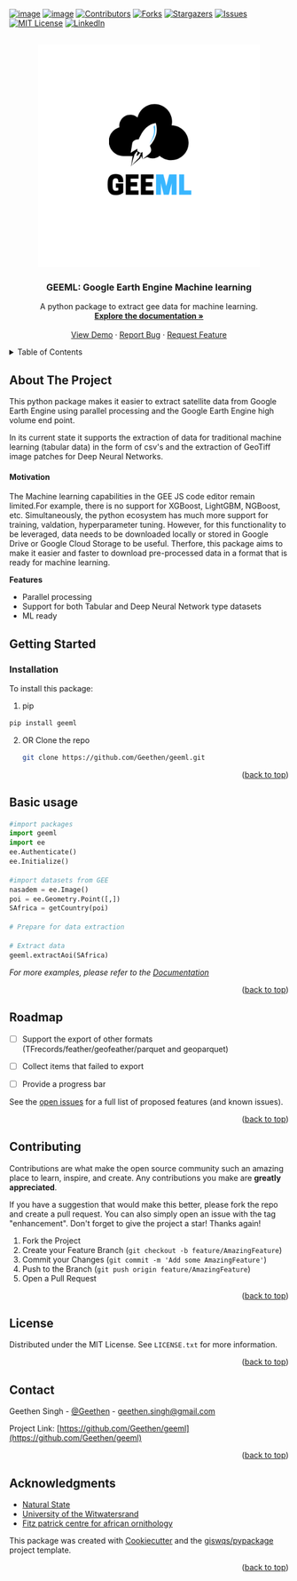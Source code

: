 <div id="top"></div>

<!-- PROJECT SHIELDS -->
<!--
*** I'm using markdown "reference style" links for readability.
*** Reference links are enclosed in brackets [ ] instead of parentheses ( ).
*** See the bottom of this document for the declaration of the reference variables
*** for contributors-url, forks-url, etc. This is an optional, concise syntax you may use.
*** https://www.markdownguide.org/basic-syntax/#reference-style-links
-->
[![image](https://img.shields.io/pypi/v/geeml.svg)](https://pypi.python.org/pypi/geeml)
[![image](https://img.shields.io/conda/vn/conda-forge/geeml.svg)](https://anaconda.org/conda-forge/geeml)
[![Contributors][contributors-shield]][contributors-url]
[![Forks][forks-shield]][forks-url]
[![Stargazers][stars-shield]][stars-url]
[![Issues][issues-shield]][issues-url]
[![MIT License][license-shield]][license-url]
[![LinkedIn][linkedin-shield]][linkedin-url]


<!-- PROJECT LOGO -->
<br />
<div align="center">
  <a href="https://github.com/Geethen/geeml">
    <img src="./images/logo2_geeml.png" alt="Logo" width="400" height="400">
  </a>

<h3 align="center">GEEML: Google Earth Engine Machine learning</h3>

  <p align="center">
    A python package to extract gee data for machine learning.
    <br />
    <a href="https://Geethen.github.io/geeml"><strong>Explore the documentation »</strong></a>
    <br />
    <br />
    <a href="https://github.com/Geethen/geeml">View Demo</a>
    ·
    <a href="https://github.com/Geethen/geeml/issues">Report Bug</a>
    ·
    <a href="https://github.com/Geethen/geeml/issues">Request Feature</a>
  </p>
</div>



<!-- TABLE OF CONTENTS -->
<details>
  <summary>Table of Contents</summary>
  <ol>
    <li>
      <a href="#about-the-project">About The Project</a>
      <ul>
        <li><a href="#built-with">Built With</a></li>
      </ul>
    </li>
    <li>
      <a href="#getting-started">Getting Started</a>
      <ul>
        <li><a href="#prerequisites">Prerequisites</a></li>
        <li><a href="#installation">Installation</a></li>
      </ul>
    </li>
    <li><a href="#usage">Usage</a></li>
    <li><a href="#roadmap">Roadmap</a></li>
    <li><a href="#contributing">Contributing</a></li>
    <li><a href="#license">License</a></li>
    <li><a href="#contact">Contact</a></li>
    <li><a href="#acknowledgments">Acknowledgments</a></li>
  </ol>
</details>



<!-- ABOUT THE PROJECT -->
## About The Project
This python package makes it easier to extract satellite data from Google Earth Engine using parallel processing and the Google Earth Engine high volume end point.

In its current state it supports the extraction of data for traditional machine learning (tabular data) in the form of csv's and the extraction of GeoTiff image patches for Deep Neural Networks.

#### Motivation
The Machine learning capabilities in the GEE JS code editor remain limited.For example, there is no support for XGBoost, LightGBM, NGBoost, etc. Simultaneously, the python ecosystem has much more support for training, valdation, hyperparameter tuning. However, for this functionality to be leveraged, data needs to be downloaded locally or stored in Google Drive or Google Cloud Storage to be useful. Therfore, this package aims to make it easier and faster to download pre-processed data in a format that is ready for machine learning. 

**Features**
* Parallel processing
* Support for both Tabular and Deep Neural Network type datasets
* ML ready

<!-- GETTING STARTED -->
## Getting Started

### Installation
To install this package:

1.  pip 
   ```sh
   pip install geeml
   ```
2. OR Clone the repo
   ```sh
   git clone https://github.com/Geethen/geeml.git
   ```

<p align="right">(<a href="#top">back to top</a>)</p>



<!-- USAGE EXAMPLES -->
## Basic usage

   ```python
   #import packages
   import geeml
   import ee
   ee.Authenticate()
   ee.Initialize()
   
   #import datasets from GEE
   nasadem = ee.Image()
   poi = ee.Geometry.Point([,])
   SAfrica = getCountry(poi)

  # Prepare for data extraction

  # Extract data
   geeml.extractAoi(SAfrica)
   ```

_For more examples, please refer to the [Documentation](https://example.com)_

<p align="right">(<a href="#top">back to top</a>)</p>



<!-- ROADMAP -->
## Roadmap

- [ ] Support the export of other formats (TFrecords/feather/geofeather/parquet and geoparquet)
- [ ] Collect items that failed to export
- [ ] Provide a progress bar


See the [open issues](https://github.com/Geethen/geeml/issues) for a full list of proposed features (and known issues).

<p align="right">(<a href="#top">back to top</a>)</p>



<!-- CONTRIBUTING -->
## Contributing

Contributions are what make the open source community such an amazing place to learn, inspire, and create. Any contributions you make are **greatly appreciated**.

If you have a suggestion that would make this better, please fork the repo and create a pull request. You can also simply open an issue with the tag "enhancement".
Don't forget to give the project a star! Thanks again!

1. Fork the Project
2. Create your Feature Branch (`git checkout -b feature/AmazingFeature`)
3. Commit your Changes (`git commit -m 'Add some AmazingFeature'`)
4. Push to the Branch (`git push origin feature/AmazingFeature`)
5. Open a Pull Request

<p align="right">(<a href="#top">back to top</a>)</p>



<!-- LICENSE -->
## License

Distributed under the MIT License. See `LICENSE.txt` for more information.

<p align="right">(<a href="#top">back to top</a>)</p>



<!-- CONTACT -->
## Contact

Geethen Singh - [@Geethen](https://twitter.com/Geethen) - geethen.singh@gmail.com

Project Link: [https://github.com/Geethen/geeml](https://github.com/Geethen/geeml)

<p align="right">(<a href="#top">back to top</a>)</p>



<!-- ACKNOWLEDGMENTS -->
## Acknowledgments

* [Natural State]()
* [University of the Witwatersrand]()
* [Fitz patrick centre for african ornithology]()

This package was created with [Cookiecutter](https://github.com/cookiecutter/cookiecutter) and the [giswqs/pypackage](https://github.com/giswqs/pypackage) project template.

<p align="right">(<a href="#top">back to top</a>)</p>



<!-- MARKDOWN LINKS & IMAGES -->
<!-- https://www.markdownguide.org/basic-syntax/#reference-style-links -->
[contributors-shield]: https://img.shields.io/github/contributors/Geethen/geeml.svg?style=for-the-badge
[contributors-url]: https://github.com/Geethen/geeml/graphs/contributors
[forks-shield]: https://img.shields.io/github/forks/Geethen/geeml.svg?style=for-the-badge
[forks-url]: https://github.com/Geethen/geeml/network/members
[stars-shield]: https://img.shields.io/github/stars/Geethen/geeml.svg?style=for-the-badge
[stars-url]: https://github.com/Geethen/geeml/stargazers
[issues-shield]: https://img.shields.io/github/issues/Geethen/geeml.svg?style=for-the-badge
[issues-url]: https://github.com/Geethen/geeml/issues
[license-shield]: https://img.shields.io/github/license/Geethen/geeml.svg?style=for-the-badge
[license-url]: https://github.com/Geethen/geeml/blob/master/LICENSE.txt
[linkedin-shield]: https://img.shields.io/badge/-LinkedIn-black.svg?style=for-the-badge&logo=linkedin&colorB=555
[linkedin-url]: https://linkedin.com/in/linkedin_username
[product-screenshot]: images/screenshot.png